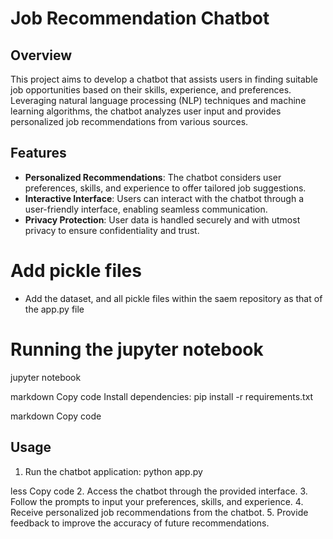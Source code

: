 # Job Recommendation Chatbot

## Overview
This project aims to develop a chatbot that assists users in finding suitable job opportunities based on their skills, experience, and preferences. Leveraging natural language processing (NLP) techniques and machine learning algorithms, the chatbot analyzes user input and provides personalized job recommendations from various sources.

## Features
- **Personalized Recommendations**: The chatbot considers user preferences, skills, and experience to offer tailored job suggestions.
- **Interactive Interface**: Users can interact with the chatbot through a user-friendly interface, enabling seamless communication.
- **Privacy Protection**: User data is handled securely and with utmost privacy to ensure confidentiality and trust.

# Add pickle files
- Add the dataset, and all pickle files within the saem repository as that of the app.py file


# Running the jupyter notebook
jupyter notebook


markdown
Copy code
Install dependencies:
pip install -r requirements.txt

markdown
Copy code

## Usage
1. Run the chatbot application:
python app.py

less
Copy code
2. Access the chatbot through the provided interface.
3. Follow the prompts to input your preferences, skills, and experience.
4. Receive personalized job recommendations from the chatbot.
5. Provide feedback to improve the accuracy of future recommendations.



